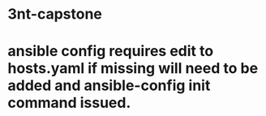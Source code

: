 # 3nt-capstone
# ansible config requires edit to hosts.yaml if missing will need to be added and ansible-config init command issued.
